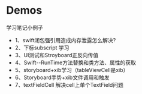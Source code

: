 # Demos
学习笔记小例子
* 1、swift闭包强引用造成内存泄露怎么解决?
* 2、下标subscript 学习
* 3、UI测试和Stroyboard正反向传值
* 4、Swift--RunTime方法替换和类方法、属性的获取
* 5、storyboard+xib学习（tableViewCell是xib）
* 6、Storyboard手势+xib文件调用和触发
* 7、textFieldCell  解决cell上单个TextField问题
